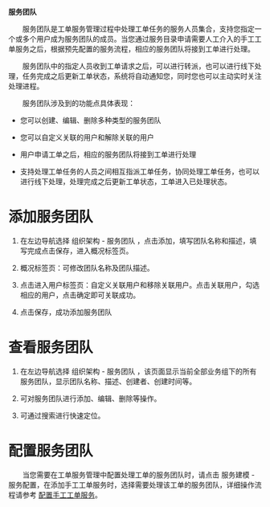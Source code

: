 **服务团队**

　　服务团队是工单服务管理过程中处理工单任务的服务人员集合，支持您指定一个或多个用户成为服务团队的成员。当您通过服务目录申请需要人工介入的手工工单服务之后，根据预先配置的服务流程，相应的服务团队将接到工单进行处理。

　　服务团队中的指定人员收到工单请求之后，可以进行转派，也可以进行线下处理，任务完成之后更新工单状态，系统将自动通知您，同时您也可以主动实时关注处理进程。

　　服务团队涉及到的功能点具体表现：

  -   您可以创建、编辑、删除多种类型的服务团队   

  -   您可以自定义关联的用户和解除关联的用户

  -   用户申请工单之后，相应的服务团队将接到工单进行处理

  -   支持处理工单任务的人员之间相互指派工单任务，协同处理工单任务，也可以进行线下处理，处理完成之后更新工单状态，工单进入已处理状态。

# 添加服务团队

  1.  在左边导航选择 组织架构 - 服务团队 ，点击添加，填写团队名称和描述，填写完成点击保存，进入概况标签页。

  2.  概况标签页：可修改团队名称及团队描述。

  3.  点击进入用户标签页：自定义关联用户和移除关联用户。点击关联用户，勾选相应的用户，点击确定即可关联成功。

  4.  点击保存，成功添加服务团队

# 查看服务团队

  1.   在左边导航选择 组织架构 - 服务团队 ，该页面显示当前全部业务组下的所有服务团队，显示团队名称、描述、创建者、创建时间等。

  2.   可对服务团队进行添加、编辑、删除等操作。

  3.   可通过搜索进行快速定位。

# 配置服务团队

　　当您需要在工单服务管理中配置处理工单的服务团队时，请点击 服务建模 - 服务配置，在添加手工工单服务时，选择需要处理该工单的服务团队，详细操作流程请参考 [配置手工工单服务](https://cloudchef.github.io/doc/AdminDoc/05服务建模/服务配置.html#配置手工工单服务)。


